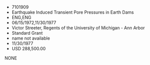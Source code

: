 * 7101909
* Earthquake Induced Transient Pore Pressures in Earth Dams
* ENG,ENG
* 06/15/1972,11/30/1977
* Victor Streeter, Regents of the University of Michigan - Ann Arbor
* Standard Grant
*   name not available
* 11/30/1977
* USD 288,500.00

NONE